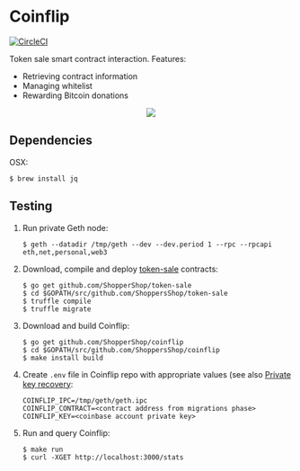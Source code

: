 # Coinflip

[![CircleCI](https://circleci.com/gh/ShoppersShop/coinflip.svg?style=svg&circle-token=804bc203f4671e3d5bca41a1f207f508677e5bb2)](https://circleci.com/gh/ShoppersShop/coinflip)

Token sale smart contract interaction. Features:

* Retrieving contract information
* Managing whitelist
* Rewarding Bitcoin donations

<p align="center">
    <img    src="https://vignette.wikia.nocookie.net/glee/images/d/d5/281735_1342370254-coin-flip.gif.gif/revision/latest?cb=20130929223343">
</p>

## Dependencies

OSX:

    $ brew install jq

## Testing

1. Run private Geth node:

    ```
    $ geth --datadir /tmp/geth --dev --dev.period 1 --rpc --rpcapi eth,net,personal,web3
    ```

2. Download, compile and deploy [token-sale](github.com/ShopperShop/token-sale) contracts:

    ```
    $ go get github.com/ShopperShop/token-sale
    $ cd $GOPATH/src/github.com/ShoppersShop/token-sale
    $ truffle compile
    $ truffle migrate
    ```

3. Download and build Coinflip:

    ```
    $ go get github.com/ShopperShop/coinflip
    $ cd $GOPATH/src/github.com/ShoppersShop/coinflip
    $ make install build
    ```

4. Create `.env` file in Coinflip repo with appropriate values (see also [Private key recovery](https://ethereum.stackexchange.com/a/31175/31032):

    ```
    COINFLIP_IPC=/tmp/geth/geth.ipc
    COINFLIP_CONTRACT=<contract address from migrations phase>
    COINFLIP_KEY=<coinbase account private key>
    ```

5. Run and query Coinflip:

    ```
    $ make run
    $ curl -XGET http://localhost:3000/stats
    ```

